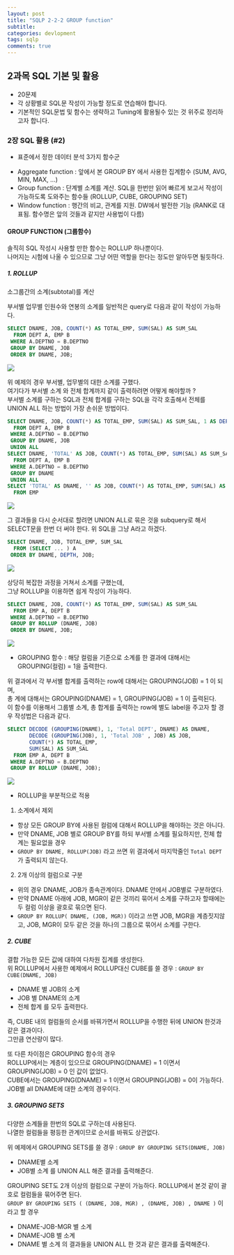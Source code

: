```yaml
---
layout: post
title: "SQLP 2-2-2 GROUP function"
subtitle:  
categories: devlopment
tags: sqlp
comments: true
---
```


## 2과목 SQL 기본 및 활용

- 20문제
- 각 상황별로 SQL문 작성이 가능할 정도로 연습해야 합니다.
- 기본적인 SQL문법 및 함수는 생략하고 Tuning에 활용될수 있는 것 위주로 정리하고자 합니다.

### 2장 SQL 활용 (#2)

* 표준에서 정한 데이터 분석 3가지 함수군
- Aggregate function : 앞에서 본 GROUP BY 에서 사용한 집계함수 (SUM, AVG, MIN, MAX, ...)
- Group function : 단계별 소계를 계산. SQL을 한번만 읽어 빠르게 보고서 작성이 가능하도록 도와주는 함수들 (ROLLUP, CUBE, GROUPING SET)
- Window function : 행간의 비교, 관계를 지원. DW에서 발전한 기능 (RANK로 대표됨. 함수명은 앞의 것들과 같지만 사용법이 다름)

#### GROUP FUNCTION (그룹함수)

솔직히 SQL 작성시 사용할 만한 함수는 ROLLUP 하나뿐이다.  
나머지는 시험에 나올 수 있으므로 그냥 어떤 역할을 한다는 정도만 알아두면 될듯하다.

##### 1. ROLLUP

소그룹간의 소계(subtotal)를 계산

부서별 업무별 인원수와 연봉의 소계를 일반적은 query로 다음과 같이 작성이 가능하다.
```sql
SELECT DNAME, JOB, COUNT(*) AS TOTAL_EMP, SUM(SAL) AS SUM_SAL
  FROM DEPT A, EMP B
 WHERE A.DEPTNO = B.DEPTNO
 GROUP BY DNAME, JOB
 ORDER BY DNAME, JOB;
```
<img src="https://github.com/DevStarSJ/Study/raw/master/Blog/Database/Oracle/sqlp/image/02.03.group.01.png?raw=true">

위 예제의 경우 부서별, 업무별의 대한 소계를 구했다.  
여기다가 부서별 소계 와 전체 합계까지 같이 출력하려면 어떻게 해야할까 ?  
부서별 소계를 구하는 SQL과 전체 합계를 구하는 SQL을 각각 호출해서 전체를 UNION ALL 하는 방법이 가장 손쉬운 방법이다.  

```sql
SELECT DNAME, JOB, COUNT(*) AS TOTAL_EMP, SUM(SAL) AS SUM_SAL, 1 AS DEPTH
  FROM DEPT A, EMP B
 WHERE A.DEPTNO = B.DEPTNO
 GROUP BY DNAME, JOB
 UNION ALL
SELECT DNAME, 'TOTAL' AS JOB, COUNT(*) AS TOTAL_EMP, SUM(SAL) AS SUM_SAL, 2 AS DEPTH
  FROM DEPT A, EMP B
 WHERE A.DEPTNO = B.DEPTNO
 GROUP BY DNAME
 UNION ALL
SELECT 'TOTAL' AS DNAME, '' AS JOB, COUNT(*) AS TOTAL_EMP, SUM(SAL) AS SUM_SAL, 3 AS DEPTH
  FROM EMP
```
<img src="https://github.com/DevStarSJ/Study/raw/master/Blog/Database/Oracle/sqlp/image/02.03.group.02.png?raw=true">

그 결과들을 다시 순서대로 할려면 UNION ALL로 묶은 것을 subquery로 해서 SELECT문을 한번 더 써야 한다.
위 SQL을 그냥 A라고 하겠다.  

```sql
SELECT DNAME, JOB, TOTAL_EMP, SUM_SAL
  FROM (SELECT ... ) A
 ORDER BY DNAME, DEPTH, JOB;
```
<img src="https://github.com/DevStarSJ/Study/raw/master/Blog/Database/Oracle/sqlp/image/02.03.group.03.png?raw=true">

상당히 복잡한 과정을 거쳐서 소계를 구했는데,  
그냥 ROLLUP을 이용하면 쉽게 작성이 가능하다.
```sql
SELECT DNAME, JOB, COUNT(*) AS TOTAL_EMP, SUM(SAL) AS SUM_SAL
  FROM EMP A, DEPT B
 WHERE A.DEPTNO = B.DEPTNO
 GROUP BY ROLLUP (DNAME, JOB)
 ORDER BY DNAME, JOB;
```
<img src="https://github.com/DevStarSJ/Study/raw/master/Blog/Database/Oracle/sqlp/image/02.03.group.04.png?raw=true">

* GROUPING 함수 : 해당 컬럼을 기준으로 소계를 한 결과에 대해서는 GROUPING(컬럼) = 1을 출력한다.  

위 결과에서 각 부서별 합계를 출력하는 row에 대해서는 GROUPING(JOB) = 1 이 되며,  
총 계에 대해서는 GROUPING(DNAME) = 1, GROUPING(JOB) = 1 이 출력된다.  
이 함수를 이용해서 그룹별 소계, 총 합계를 출력하는 row에 별도 label을 주고자 할 경우 작성법은 다음과 같다.

```sql
SELECT DECODE (GROUPING(DNAME), 1, 'Total DEPT', DNAME) AS DNAME,
       DECODE (GROUPING(JOB), 1, 'Total JOB' , JOB) AS JOB,
       COUNT(*) AS TOTAL_EMP,
       SUM(SAL) AS SUM_SAL
  FROM EMP A, DEPT B
 WHERE A.DEPTNO = B.DEPTNO
 GROUP BY ROLLUP (DNAME, JOB);
```
<img src="https://github.com/DevStarSJ/Study/raw/master/Blog/Database/Oracle/sqlp/image/02.03.group.05.png?raw=true">

* ROLLUP을 부분적으로 적용

1. 소계에서 제외
  - 항상 모든 GROUP BY에 사용된 컬럼에 대해서 ROLLUP을 해야하는 것은 아니다.  
  - 만약 DNAME, JOB 별로 GROUP BY를 하되 부서별 소계를 필요하지만, 전체 합계는 필요없을 경우  
  - `GROUP BY DNAME, ROLLUP(JOB)` 라고 쓰면 위 결과에서 마지막줄인 `Total DEPT`가 출력되지 않는다.  
2. 2개 이상의 컬럼으로 구분
  - 위의 경우 DNAME, JOB가 종속관계이다. DNAME 안에서 JOB별로 구분하였다.
  - 만약 DNAME 아래에 JOB, MGR이 같은 것끼리 묶어서 소계를 구하고자 할때에는 두 컬럼 이상을 괄호로 묶으면 된다.  
  - `GROUP BY ROLLUP( DNAME, (JOB, MGR))` 이라고 쓰면 JOB, MGR을 계층짓지않고, JOB, MGR이 모두 같은 것을 하나의 그룹으로 묶어서 소계를 구한다.

##### 2. CUBE

결합 가능한 모든 값에 대하여 다차원 집계를 생성한다.  
위 ROLLUP에서 사용한 예제에서 ROLLUP대신 CUBE를 쓸 경우 : `GROUP BY CUBE(DNAME, JOB)`
- DNAME 별 JOB의 소계
- JOB 별 DNAME의 소계
- 전체 합계
를 모두 출력한다.

즉, CUBE 내의 컬럼들의 순서를 바꿔가면서 ROLLUP을 수행한 뒤에 UNION 한것과 같은 결과이다.  
그만큼 연산량이 많다.  

또 다른 차이점은 GROUPING 함수의 경우  
ROLLUP에서는 계층이 있으므로 GROUPING(DNAME) = 1 이면서 GROUPING(JOB) = 0 인 값이 없었다.  
CUBE에서는 GROUPING(DNAME) = 1 이면서 GROUPING(JOB) = 0이 가능하다. JOB별 all DNAME에 대한 소계의 경우이다.

##### 3. GROUPING SETS

다양한 소계들을 한번의 SQL로 구하는데 사용된다.  
나열한 컬럼들을 평등한 관계이므로 순서를 바꿔도 상관없다.  

위 예제에서 GROUPING SETS를 쓸 경우  : `GROUP BY GROUPING SETS(DNAME, JOB)`
- DNAME별 소계
- JOB별 소계
를 UNION ALL 해준 결과를 출력해준다.

GROUPING SET도 2개 이상의 컬럼으로 구분이 가능하다. ROLLUP에서 본것 같이 괄호로 컬럼들을 묶어주면 된다.  
`GROUP BY GROUPING SETS ( (DNAME, JOB, MGR) , (DNAME, JOB) , DNAME )` 이라고 할 경우
- DNAME-JOB-MGR 별 소계
- DNAME-JOB 별 소계
- DNAME 별 소계
의 결과들을 UNION ALL 한 것과 같은 결과를 출력해준다.
